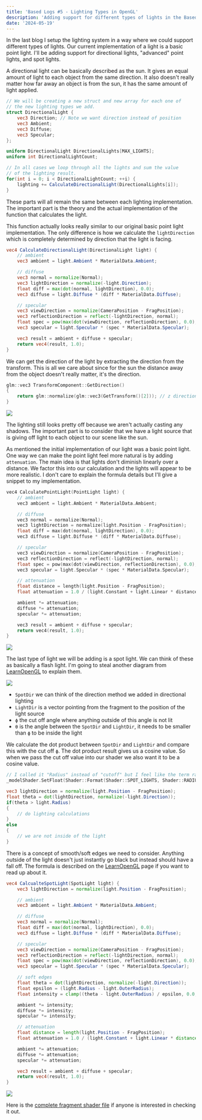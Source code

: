 ```yaml
---
title: 'Based Logs #5 - Lighting Types in OpenGL'
description: 'Adding support for different types of lights in the Based Engine'
date: '2024-05-19'
---
```


In the last blog I setup the lighting system in a way where we could support different types of lights. Our current implementation of a light is a basic point light. I'll be adding support for directional lights, "advanced" point lights, and spot lights.

<Heading title="Directional Lights" />

A directional light can be basically described as the sun. It gives an equal amount of light to each object from the same direction. It also doesn't really matter how far away an object is from the sun, it has the same amount of light applied.

```glsl
// We will be creating a new struct and new array for each one of
// the new lighting types we add.
struct DirectionalLight {
    vec3 Direction; // Note we want direction instead of position
    vec3 Ambient;
    vec3 Diffuse;
    vec3 Specular;
};

uniform DirectionalLight DirectionalLights[MAX_LIGHTS];
uniform int DirectionalLightCount;
```

```glsl
// In all cases we loop through all the lights and sum the value
// of the lighting result.
for(int i = 0; i < DirectionalLightCount; ++i) {
    lighting += CalculateDirectionalLight(DirectionalLights[i]);
}
```

These parts will all remain the same between each lighting implementation. The important part is the theory and the actual implementation of the function that calculates the light.

This function actually looks really similar to our original basic point light implementation. The only difference is how we calculate the `lightDirection` which is completely determined by direction that the light is facing.

```glsl
vec4 CalculateDirectionalLight(DirectionalLight light) {
    // ambient
    vec3 ambient = light.Ambient * MaterialData.Ambient;

    // diffuse
    vec3 normal = normalize(Normal);
    vec3 lightDirection = normalize(-light.Direction);
    float diff = max(dot(normal, lightDirection), 0.0);
    vec3 diffuse = light.Diffuse * (diff * MaterialData.Diffuse);

    // specular
    vec3 viewDirection = normalize(CameraPosition - FragPosition);
    vec3 reflectionDirection = reflect(-lightDirection, normal);
    float spec = pow(max(dot(viewDirection, reflectionDirection), 0.0), MaterialData.Shininess);
    vec3 specular = light.Specular * (spec * MaterialData.Specular);

    vec3 result = ambient + diffuse + specular;
    return vec4(result, 1.0);
}
```

We can get the direction of the light by extracting the direction from the transform. This is all we care about since for the sun the distance away from the object doesn't really matter, it's the direction.

```cpp
glm::vec3 TransformComponent::GetDirection()
{
    return glm::normalize(glm::vec3(GetTransform()[2])); // z direction
}
```

<Img src="directional-lights.jpg" />

The lighting still looks pretty off because we aren't actually casting any shadows. The important part is to consider that we have a light source that is giving off light to each object to our scene like the sun.

<Heading title="Point Lights" />

As mentioned the initial implementation of our light was a basic point light. One way we can make the point light feel more natural is by adding `attenuation`. The main idea is that lights don't diminish linearly over a distance. We factor this into our calculation and the lights will appear to be more realistic. I don't care to explain the formula details but I'll give a snippet to my implementation.

```cpp
vec4 CalculatePointLight(PointLight light) {
    // ambient
    vec3 ambient = light.Ambient * MaterialData.Ambient;

    // diffuse
    vec3 normal = normalize(Normal);
    vec3 lightDirection = normalize(light.Position - FragPosition);
    float diff = max(dot(normal, lightDirection), 0.0);
    vec3 diffuse = light.Diffuse * (diff * MaterialData.Diffuse);

    // specular
    vec3 viewDirection = normalize(CameraPosition - FragPosition);
    vec3 reflectionDirection = reflect(-lightDirection, normal);
    float spec = pow(max(dot(viewDirection, reflectionDirection), 0.0), MaterialData.Shininess);
    vec3 specular = light.Specular * (spec * MaterialData.Specular);

    // attenuation
    float distance = length(light.Position - FragPosition);
    float attenuation = 1.0 / (light.Constant + light.Linear * distance + light.Quadratic * (distance * distance));

    ambient *= attenuation;
    diffuse *= attenuation;
    specular *= attenuation;

    vec3 result = ambient + diffuse + specular;
    return vec4(result, 1.0);
}
```

<Img src="point-lights.jpg" />

<Heading title="Spot Lights" />

The last type of light we will be adding is a spot light. We can think of these as basically a flash light. I'm going to steal another diagram from [LearnOpenGL](https://learnopengl.com/Lighting/Light-casters) to explain them.

<Img src="spot-light-diagram.jpg" />

- `SpotDir` we can think of the direction method we added in directional lighting
- `LightDir` is a vector pointing from the fragment to the position of the light source
- `ϕ` the cut off angle where anything outside of this angle is not lit
- `θ` is the angle between the `SpotDir` and `LightDir`, it needs to be smaller than `ϕ` to be inside the light

We calculate the dot product between `SpotDir` and `LightDir` and compare this with the cut off `ϕ`. The dot product result gives us a cosine value. So when we pass the cut off value into our shader we also want it to be a cosine value.

```cpp
// I called it "Radius" instead of "cutoff" but I feel like the term radius doesn't make sense here?
_modelShader.SetFloat(Shader::Format(Shader::SPOT_LIGHTS, Shader::RADIUS, index), glm::cos(glm::radians(light.Radius)));
```

```glsl
vec3 lightDirection = normalize(light.Position - FragPosition);
float theta = dot(lightDirection, normalize(-light.Direction));
if(theta > light.Radius)
{
    // do lighting calculations
}
else
{
    // we are not inside of the light
}
```

There is a concept of smooth/soft edges we need to consider. Anything outside of the light doesn't just instantly go black but instead should have a fall off. The formula is described on the [LearnOpenGL](https://learnopengl.com/Lighting/Light-casters) page if you want to read up about it.

```glsl
vec4 CalcualteSpotLight(SpotLight light) {
    vec3 lightDirection = normalize(light.Position - FragPosition);

    // ambient
    vec3 ambient = light.Ambient * MaterialData.Ambient;

    // diffuse
    vec3 normal = normalize(Normal);
    float diff = max(dot(normal, lightDirection), 0.0);
    vec3 diffuse = light.Diffuse * (diff * MaterialData.Diffuse);

    // specular
    vec3 viewDirection = normalize(CameraPosition - FragPosition);
    vec3 reflectionDirection = reflect(-lightDirection, normal);
    float spec = pow(max(dot(viewDirection, reflectionDirection), 0.0), MaterialData.Shininess);
    vec3 specular = light.Specular * (spec * MaterialData.Specular);

    // soft edges
    float theta = dot(lightDirection, normalize(-light.Direction));
    float epsilon = (light.Radius - light.OuterRadius);
    float intensity = clamp((theta - light.OuterRadius) / epsilon, 0.0, 1.0);

    ambient *= intensity;
    diffuse *= intensity;
    specular *= intensity;

    // attenuation
    float distance = length(light.Position - FragPosition);
    float attenuation = 1.0 / (light.Constant + light.Linear * distance + light.Quadratic * (distance * distance));

    ambient *= attenuation;
    diffuse *= attenuation;
    specular *= attenuation;

    vec3 result = ambient + diffuse + specular;
    return vec4(result, 1.0);
}
```

<Img src="spot-lights.jpg" caption="Notice the circular pattern the light gives off" />

Here is the [complete fragment shader file](https://github.com/matekdev/based-engine-opengl/blob/64465af0f89fbe377aa07d2d0fbd612b40a659de/shaders/model.frag) if anyone is interested in checking it out.

<Spotify src="track/2aXtvKNcNHlbZEsZ5C9yVB?si=bf43afe6e126421d" />
